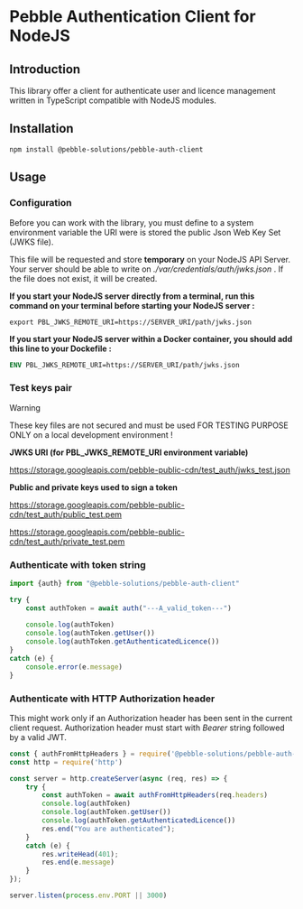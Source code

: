 # Pebble Authentication Client for NodeJS

## Introduction

This library offer a client for authenticate user and licence management 
written in TypeScript compatible with NodeJS modules.

## Installation

```Shell
npm install @pebble-solutions/pebble-auth-client
```

## Usage

### Configuration

Before you can work with the library, you must define to a system environment 
variable the URI were is stored the public Json Web Key Set (JWKS file).

This file will be requested and store **temporary** on your NodeJS API Server.
Your server should be able to write on _./var/credentials/auth/jwks.json_ .
If the file does not exist, it will be created.

**If you start your NodeJS server directly from a terminal, run this command on
your terminal before starting your NodeJS server :**

```Shell
export PBL_JWKS_REMOTE_URI=https://SERVER_URI/path/jwks.json
```

**If you start your NodeJS server within a Docker container, you should add this
line to your Dockefile :**

```Dockerfile
ENV PBL_JWKS_REMOTE_URI=https://SERVER_URI/path/jwks.json
```

### Test keys pair

> [!WARNING]  
> These key files are not secured and must be used FOR TESTING PURPOSE ONLY on a local development environment !

**JWKS URI (for PBL_JWKS_REMOTE_URI environment variable)**

https://storage.googleapis.com/pebble-public-cdn/test_auth/jwks_test.json

**Public and private keys used to sign a token**

https://storage.googleapis.com/pebble-public-cdn/test_auth/public_test.pem

https://storage.googleapis.com/pebble-public-cdn/test_auth/private_test.pem

### Authenticate with token string

```TypeScript
import {auth} from "@pebble-solutions/pebble-auth-client"

try {
    const authToken = await auth("---A_valid_token---")
    
    console.log(authToken)
    console.log(authToken.getUser())
    console.log(authToken.getAuthenticatedLicence())
}
catch (e) {
    console.error(e.message)
}
```

### Authenticate with HTTP Authorization header

This might work only if an Authorization header has been sent in the current 
client request. Authorization header must start with _Bearer_ string followed by
a valid JWT.

```TypeScript
const { authFromHttpHeaders } = require('@pebble-solutions/pebble-auth-client')
const http = require('http')

const server = http.createServer(async (req, res) => {
    try {
        const authToken = await authFromHttpHeaders(req.headers)
        console.log(authToken)
        console.log(authToken.getUser())
        console.log(authToken.getAuthenticatedLicence())
        res.end("You are authenticated");
    }
    catch (e) {
        res.writeHead(401);
        res.end(e.message)
    }
});

server.listen(process.env.PORT || 3000)
```
